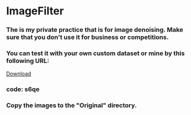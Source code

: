 # ImageFilter
### The is my private practice that is for image denoising. Make sure that you don't use it for business or competitions.

### You can test it with your own custom dataset or mine by this following URL:

[Download](https://pan.baidu.com/s/1rxNnrQ8Kr0AbA-tnGeDFsg?pwd=s6qe)

### code: **s6qe** 
### Copy the images to the "Original" directory.